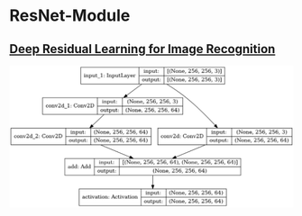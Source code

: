 # ResNet-Module

## [Deep Residual Learning for Image Recognition](https://arxiv.org/abs/1512.03385)

![vgg](residual_model.png)

